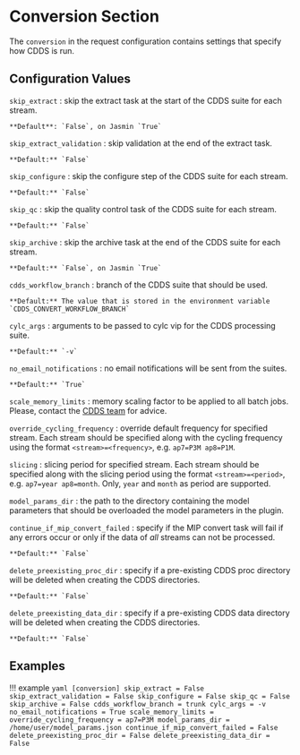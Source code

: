 # Conversion Section

The `conversion` in the request configuration contains settings that specify how CDDS is run.

## Configuration Values

`skip_extract`
:   skip the extract task at the start of the CDDS suite for each stream.

    **Default**: `False`, on Jasmin `True`

`skip_extract_validation`
:   skip validation at the end of the extract task.

    **Default:** `False`

`skip_configure`
:   skip the configure step of the CDDS suite for each stream.

    **Default:** `False`

`skip_qc`
:   skip the quality control task of the CDDS suite for each stream.

    **Default:** `False`

`skip_archive`
:   skip the archive task at the end of the CDDS suite for each stream.

    **Default:** `False`, on Jasmin `True`

`cdds_workflow_branch`
:   branch of the CDDS suite that should be used.

    **Default:** The value that is stored in the environment variable `CDDS_CONVERT_WORKFLOW_BRANCH`

`cylc_args`
:   arguments to be passed to cylc vip for the CDDS processing suite.

    **Default:** `-v`

`no_email_notifications`
:   no email notifications will be sent from the suites.

    **Default:** `True`

`scale_memory_limits`
:   memory scaling factor to be applied to all batch jobs. Please, contact the [CDDS team](mailto:cdds@metoffice.gov.uk) 
    for advice.

`override_cycling_frequency`
:   override default frequency for specified stream. Each stream should be specified along with the cycling frequency 
    using the format `<stream>=<frequency>`, e.g. `ap7=P3M ap8=P1M`.

`slicing`
:   slicing period for specified stream. Each stream should be specified along with the slicing period using the format
    `<stream>=<period>`, e.g. `ap7=year ap8=month`. Only, `year` and `month` as period are supported.

`model_params_dir`
:   the path to the directory containing the model parameters that should be overloaded the model parameters in the plugin.

`continue_if_mip_convert_failed`
:   specify if the MIP convert task will fail if any errors occur or only if the data of *all* streams can not be processed.

    **Default:** `False`

`delete_preexisting_proc_dir`
:   specify if a pre-existing CDDS proc directory will be deleted when creating the CDDS directories.

    **Default:** `False`

`delete_preexisting_data_dir`
:   specify if a pre-existing CDDS data directory will be deleted when creating the CDDS directories.

    **Default:** `False`

## Examples

!!! example
    ```yaml
    [conversion]
    skip_extract = False
    skip_extract_validation = False
    skip_configure = False
    skip_qc = False
    skip_archive = False
    cdds_workflow_branch = trunk
    cylc_args = -v
    no_email_notifications = True
    scale_memory_limits = 
    override_cycling_frequency = ap7=P3M
    model_params_dir = /home/user/model_params.json
    continue_if_mip_convert_failed = False
    delete_preexisting_proc_dir = False
    delete_preexisting_data_dir = False
    ```
